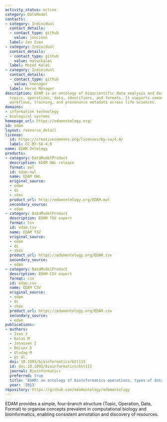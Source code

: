 ```yaml
---
activity_status: active
category: DataModel
contacts:
- category: Individual
  contact_details:
  - contact_type: github
    value: joncison
  label: Jon Ison
- category: Individual
  contact_details:
  - contact_type: github
    value: matuskalas
  label: Matúš Kalaš
- category: Individual
  contact_details:
  - contact_type: github
    value: hmenager
  label: Hervé Ménager
description: EDAM is an ontology of bioscientific data analysis and data management, covering
  topics, operations, data, identifiers, and formats. It supports semantic annotation of tools,
  workflows, training, and provenance metadata across life sciences.
domains:
- information technology
- biological systems
homepage_url: https://edamontology.org/
id: edam
layout: resource_detail
license:
  id: https://creativecommons.org/licenses/by-sa/4.0/
  label: CC-BY-SA-4.0
name: EDAM Ontology
products:
- category: DataModelProduct
  description: EDAM OWL release
  format: owl
  id: edam.owl
  name: EDAM OWL
  original_source:
  - edam
  - dc
  - skos
  product_url: http://edamontology.org/EDAM.owl
  secondary_source:
  - edam
- category: DataModelProduct
  description: EDAM TSV export
  format: tsv
  id: edam.tsv
  name: EDAM TSV
  original_source:
  - edam
  - dc
  - skos
  product_url: https://edamontology.org/EDAM.tsv
  secondary_source:
  - edam
- category: DataModelProduct
  description: EDAM CSV export
  format: csv
  id: edam.csv
  name: EDAM CSV
  original_source:
  - edam
  - dc
  - skos
  product_url: https://edamontology.org/EDAM.csv
  secondary_source:
  - edam
publications:
- authors:
  - Ison J
  - Kalaš M
  - Jonassen I
  - Bolser D
  - Uludag M
  - et al.
  doi: 10.1093/bioinformatics/btt113
  id: doi:10.1093/bioinformatics/btt113
  journal: Bioinformatics
  preferred: true
  title: 'EDAM: an ontology of bioinformatics operations, types of data and identifiers, topics and formats'
  year: '2013'
repository: https://github.com/edamontology/edamontology
---
```


EDAM provides a simple, four-branch structure (Topic, Operation, Data, Format) to organise
concepts prevalent in computational biology and bioinformatics, enabling consistent
annotation and discovery of resources.